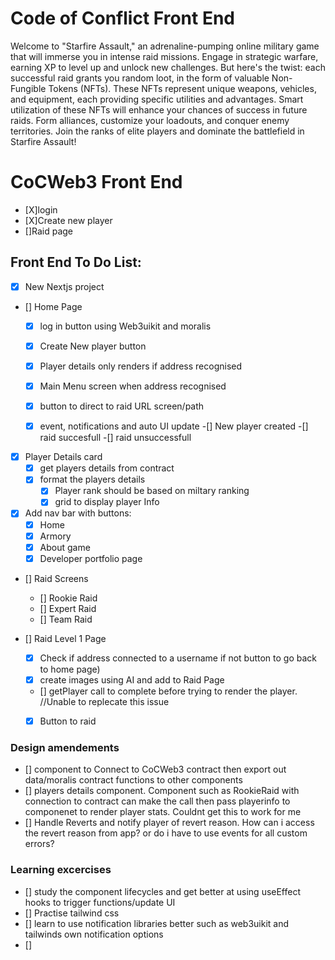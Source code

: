 # Code of Conflict Front End


Welcome to "Starfire Assault," an adrenaline-pumping online military game that will immerse you in intense raid missions. Engage in strategic warfare, earning XP to level up and unlock new challenges. But here's the twist: each successful raid grants you random loot, in the form of valuable Non-Fungible Tokens (NFTs). These NFTs represent unique weapons, vehicles, and equipment, each providing specific utilities and advantages. Smart utilization of these NFTs will enhance your chances of success in future raids. Form alliances, customize your loadouts, and conquer enemy territories. Join the ranks of elite players and dominate the battlefield in Starfire Assault!



# CoCWeb3 Front End
- [X]login
- [X]Create new player
- []Raid page 

## Front End To Do List:
- [X] New Nextjs project

- [] Home Page
    - [X] log in button using Web3uikit and moralis  
    - [X] Create New player button
    - [X] Player details only renders if address recognised
    - [X] Main Menu screen when address recognised
    - [X] button to direct to raid URL screen/path
    - [X] event, notifications and auto UI update
        -[] New player created
        -[] raid succesfull
        -[] raid unsuccessfull



- [X] Player Details card
    - [X] get players details from contract
    - [X] format the players details
        - [X] Player rank should be based on miltary ranking
        - [X] grid to display player Info

- [X] Add nav bar with buttons:
    - [X] Home 
    - [X] Armory
    - [X] About game
    - [X] Developer portfolio page

- [] Raid Screens
    - [] Rookie Raid
    - [] Expert Raid
    - [] Team Raid

- [] Raid Level 1 Page

    - [X] Check if address connected to a username if not button to go back to home page)
    - [X] create images using AI and add to Raid Page
    - [] getPlayer call to complete before trying to render the player. 
        //Unable to replecate this issue
    - [X] Button to raid





### Design amendements

- [] component to Connect to CoCWeb3 contract then export out data/moralis contract functions to other components
- [] players details component. Component such as RookieRaid with connection to contract can make the call then pass playerinfo to componenet to render player stats. Couldnt get this to work for me
- [] Handle Reverts and notify player of revert reason. How can i access the revert reason from app? or do i have to use events for all custom errors?

### Learning excercises

 - [] study the component lifecycles and get better at using useEffect hooks to trigger functions/update UI
 - [] Practise tailwind css 
 - [] learn to use notification libraries better such as web3uikit and tailwinds own notification options
 - []



